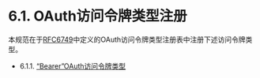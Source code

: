 6.1. OAuth访问令牌类型注册
=======================
本规范在于[RFC6749][RFC6749]中定义的OAuth访问令牌类型注册表中注册下述访问令牌类型。

- 6.1.1. [“Bearer”OAuth访问令牌类型](6.1.1.md)

[RFC6749]: http://tools.ietf.org/html/rfc6749 "OAuth 2.0授权框架"